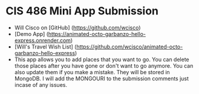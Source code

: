 # CIS 486 Mini App Submission

- Will Cisco on [GitHub] (https://github.com/wcisco)
- [Demo App] (https://animated-octo-garbanzo-hello-express.onrender.com)
- [Will's Travel Wish List] (https://github.com/wcisco/animated-octo-garbanzo-hello-express)
- This app allows you to add places that you want to go. You can delete those places after you have gone or don't want to go anymore. You can also update them if you make a mistake. They will be stored in MongoDB. I will add the MONGOURI to the submission comments just incase of any issues. 
